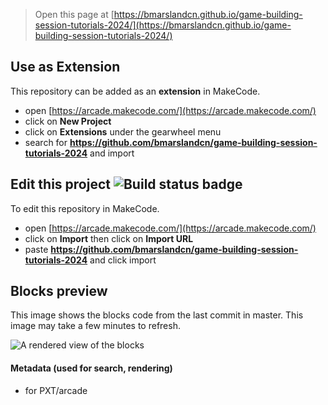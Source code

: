  


> Open this page at [https://bmarslandcn.github.io/game-building-session-tutorials-2024/](https://bmarslandcn.github.io/game-building-session-tutorials-2024/)

## Use as Extension

This repository can be added as an **extension** in MakeCode.

* open [https://arcade.makecode.com/](https://arcade.makecode.com/)
* click on **New Project**
* click on **Extensions** under the gearwheel menu
* search for **https://github.com/bmarslandcn/game-building-session-tutorials-2024** and import

## Edit this project ![Build status badge](https://github.com/bmarslandcn/game-building-session-tutorials-2024/workflows/MakeCode/badge.svg)

To edit this repository in MakeCode.

* open [https://arcade.makecode.com/](https://arcade.makecode.com/)
* click on **Import** then click on **Import URL**
* paste **https://github.com/bmarslandcn/game-building-session-tutorials-2024** and click import

## Blocks preview

This image shows the blocks code from the last commit in master.
This image may take a few minutes to refresh.

![A rendered view of the blocks](https://github.com/bmarslandcn/game-building-session-tutorials-2024/raw/master/.github/makecode/blocks.png)

#### Metadata (used for search, rendering)

* for PXT/arcade
<script src="https://makecode.com/gh-pages-embed.js"></script><script>makeCodeRender("{{ site.makecode.home_url }}", "{{ site.github.owner_name }}/{{ site.github.repository_name }}");</script>
